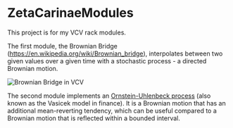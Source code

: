 # ZetaCarinaeModules

This project is for my VCV rack modules.  

The first module, the Brownian Bridge (https://en.wikipedia.org/wiki/Brownian_bridge), interpolates between two given values over a given time with a stochastic process - a directed Brownian motion.

![Brownian Bridge in VCV](https://github.com/mhampton/ZetaCarinaeModules/blob/master/BBshot.png?raw=true "BB in action")

The second module implements an [Ornstein-Uhlenbeck process](https://en.wikipedia.org/wiki/Ornstein%E2%80%93Uhlenbeck_process) (also known as the Vasicek model in finance).  It is a Brownian motion that has an additional mean-reverting tendency, which can be useful compared to a Brownian motion that is reflected within a bounded interval.

